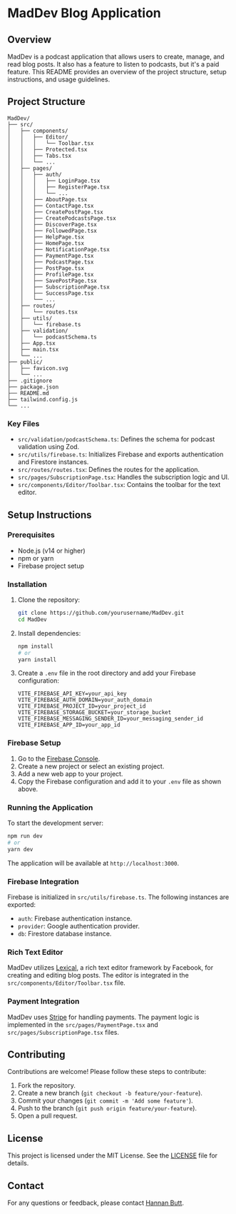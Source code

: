 # MadDev Blog Application

## Overview

MadDev is a podcast application that allows users to create, manage, and read blog posts. It also has a feature to listen to podcasts, but it's a paid feature. This README provides an overview of the project structure, setup instructions, and usage guidelines.

## Project Structure

```
MadDev/
├── src/
│   ├── components/
│   │   ├── Editor/
│   │   │   └── Toolbar.tsx
│   │   ├── Protected.tsx
│   │   ├── Tabs.tsx
│   │   └── ...
│   ├── pages/
│   │   ├── auth/
│   │   │   ├── LoginPage.tsx
│   │   │   ├── RegisterPage.tsx
│   │   │   └── ...
│   │   ├── AboutPage.tsx
│   │   ├── ContactPage.tsx
│   │   ├── CreatePostPage.tsx
│   │   ├── CreatePodcastsPage.tsx
│   │   ├── DiscoverPage.tsx
│   │   ├── FollowedPage.tsx
│   │   ├── HelpPage.tsx
│   │   ├── HomePage.tsx
│   │   ├── NotificationPage.tsx
│   │   ├── PaymentPage.tsx
│   │   ├── PodcastPage.tsx
│   │   ├── PostPage.tsx
│   │   ├── ProfilePage.tsx
│   │   ├── SavePostPage.tsx
│   │   ├── SubscriptionPage.tsx
│   │   ├── SuccessPage.tsx
│   │   └── ...
│   ├── routes/
│   │   └── routes.tsx
│   ├── utils/
│   │   └── firebase.ts
│   ├── validation/
│   │   └── podcastSchema.ts
│   ├── App.tsx
│   ├── main.tsx
│   └── ...
├── public/
│   ├── favicon.svg
│   └── ...
├── .gitignore
├── package.json
├── README.md
├── tailwind.config.js
└── ...
```

### Key Files

- `src/validation/podcastSchema.ts`: Defines the schema for podcast validation using Zod.
- `src/utils/firebase.ts`: Initializes Firebase and exports authentication and Firestore instances.
- `src/routes/routes.tsx`: Defines the routes for the application.
- `src/pages/SubscriptionPage.tsx`: Handles the subscription logic and UI.
- `src/components/Editor/Toolbar.tsx`: Contains the toolbar for the text editor.

## Setup Instructions

### Prerequisites

- Node.js (v14 or higher)
- npm or yarn
- Firebase project setup

### Installation

1. Clone the repository:
    ```sh
    git clone https://github.com/yourusername/MadDev.git
    cd MadDev
    ```

2. Install dependencies:
    ```sh
    npm install
    # or
    yarn install
    ```

3. Create a `.env` file in the root directory and add your Firebase configuration:
    ```env
    VITE_FIREBASE_API_KEY=your_api_key
    VITE_FIREBASE_AUTH_DOMAIN=your_auth_domain
    VITE_FIREBASE_PROJECT_ID=your_project_id
    VITE_FIREBASE_STORAGE_BUCKET=your_storage_bucket
    VITE_FIREBASE_MESSAGING_SENDER_ID=your_messaging_sender_id
    VITE_FIREBASE_APP_ID=your_app_id
    ```

### Firebase Setup

1. Go to the [Firebase Console](https://console.firebase.google.com/).
2. Create a new project or select an existing project.
3. Add a new web app to your project.
4. Copy the Firebase configuration and add it to your `.env` file as shown above.

### Running the Application

To start the development server:
```sh
npm run dev
# or
yarn dev
```

The application will be available at `http://localhost:3000`.

### Firebase Integration

Firebase is initialized in `src/utils/firebase.ts`. The following instances are exported:
- `auth`: Firebase authentication instance.
- `provider`: Google authentication provider.
- `db`: Firestore database instance.

### Rich Text Editor

MadDev utilizes [Lexical](https://lexical.dev/), a rich text editor framework by Facebook, for creating and editing blog posts. The editor is integrated in the `src/components/Editor/Toolbar.tsx` file.

### Payment Integration

MadDev uses [Stripe](https://stripe.com/) for handling payments. The payment logic is implemented in the `src/pages/PaymentPage.tsx` and `src/pages/SubscriptionPage.tsx` files.

## Contributing

Contributions are welcome! Please follow these steps to contribute:
1. Fork the repository.
2. Create a new branch (`git checkout -b feature/your-feature`).
3. Commit your changes (`git commit -m 'Add some feature'`).
4. Push to the branch (`git push origin feature/your-feature`).
5. Open a pull request.

## License

This project is licensed under the MIT License. See the [LICENSE](LICENSE) file for details.

## Contact

For any questions or feedback, please contact [Hannan Butt](mailto:hannanbutt.dev@gmail.com).

